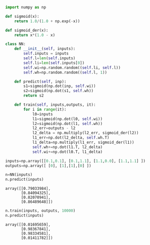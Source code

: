 ```python
import numpy as np
```


```python
def sigmoid(x):
	return 1.0/(1.0 + np.exp(-x))

def sigmoid_der(x):
	return x*(1.0 - x)

```


```python
class NN:
    def __init__(self, inputs):
        self.inputs = inputs
        self.l=len(self.inputs)
        self.li=len(self.inputs[0])
        self.wi=np.random.random((self.li, self.l))
        self.wh=np.random.random((self.l, 1))

    def predict(self, inp):
        s1=sigmoid(np.dot(inp, self.wi))
        s2=sigmoid(np.dot(s1, self.wh))
        return s2

    def train(self, inputs,outputs, it):
        for i in range(it):
            l0=inputs
            l1=sigmoid(np.dot(l0, self.wi))
            l2=sigmoid(np.dot(l1, self.wh))
            l2_err=outputs - l2
            l2_delta = np.multiply(l2_err, sigmoid_der(l2))
            l1_err=np.dot(l2_delta, self.wh.T)
            l1_delta=np.multiply(l1_err, sigmoid_der(l1))
            self.wh+=np.dot(l1.T, l2_delta)
            self.wi+=np.dot(l0.T, l1_delta)
```


```python
inputs=np.array([[0.1,0.1], [0.1,1.1], [1.1,0.0], [1.1,1.1] ])
outputs=np.array([ [0], [1],[1],[0] ])
```


```python
n=NN(inputs)
n.predict(inputs)
```




    array([[0.79033984],
           [0.84094325],
           [0.82070941],
           [0.86489648]])




```python
n.train(inputs, outputs, 10000)
n.predict(inputs)
```




    array([[0.01695659],
           [0.98367841],
           [0.98334581],
           [0.01411782]])


